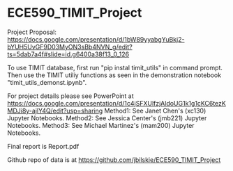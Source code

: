 # ECE590_TIMIT_Project

Project Proposal: https://docs.google.com/presentation/d/1bW89yyabgYuBkj2-bYUH5UvGF9D03MyON3sBb4NVN_g/edit?ts=5dab7a4f#slide=id.g6400a38f13_0_126

To use TIMIT database, first run "pip instal timit_utils" in command prompt. Then use the TIMIT utiliy functions as seen in the demonstration notebook "timit_utils_demonst.ipynb".

For project details please see PowerPoint at https://docs.google.com/presentation/d/1c4jSFXUlfzjAldoUG1k1g1cKC6tezKMDJi8y-ajlY4Q/edit?usp=sharing
  Method1: See Janet Chen's (xc130) Jupyter Notebooks.
  Method2: See Jessica Center's (jmb221) Jupyter Notebooks.
  Method3: See Michael Martinez's (mam200) Jupyter Notebooks.
  
Final report is Report.pdf

Github repo of data  is at https://github.com/jbilskie/ECE590_TIMIT_Project
